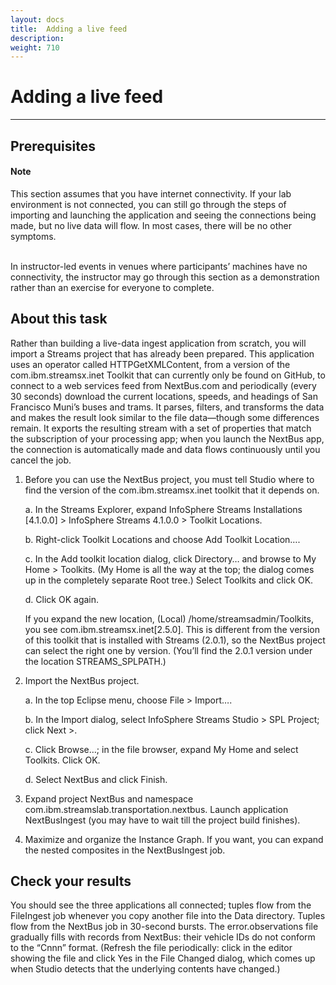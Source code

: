 ```yaml
---
layout: docs
title:  Adding a live feed
description:
weight: 710
---
```

# Adding a live feed
---

## Prerequisites

<div class="alert alert-warning" role="alert">
<h4><b>Note</b></h4>
This section assumes that you have internet connectivity. If your lab environment is not connected, you can still go through the steps of importing and launching the application and seeing the connections being made, but no live data will flow. In most cases, there will be no other symptoms.<br><br>

In instructor-led events in venues where participants’ machines have no connectivity, the instructor may go through this section as a demonstration rather than an exercise for everyone to complete.
</div>

## About this task
Rather than building a live-data ingest application from scratch, you will import a Streams project that has already been prepared. This application uses an operator called HTTPGetXMLContent, from a version of the com.ibm.streamsx.inet Toolkit that can currently only be found on GitHub, to connect to a web services feed from NextBus.com and periodically (every 30 seconds) download the current locations, speeds, and headings of San Francisco Muni’s buses and trams. It parses, filters, and transforms the data and makes the result look similar to the file data—though some differences remain. It exports the resulting stream with a set of properties that match the subscription of your processing app; when you launch the NextBus app, the connection is automatically made and data flows continuously until you cancel the job.

1. Before you can use the NextBus project, you must tell Studio where to find the version of the com.ibm.streamsx.inet toolkit that it depends on.

    a. In the Streams Explorer, expand InfoSphere Streams Installations [4.1.0.0] > InfoSphere Streams 4.1.0.0 > Toolkit Locations.

    b. Right-click Toolkit Locations and choose Add Toolkit Location….

    c. In the Add toolkit location dialog, click Directory… and browse to My Home > Toolkits. (My Home is all the way at the top; the dialog comes up in the completely separate Root tree.) Select Toolkits and click OK.

    d. Click OK again.

    If you expand the new location, (Local) /home/streamsadmin/Toolkits, you see com.ibm.streamsx.inet[2.5.0]. This is different from the version of this toolkit that is installed with Streams (2.0.1), so the NextBus project can select the right one by version. (You’ll find the 2.0.1 version under the location STREAMS_SPLPATH.)

1. Import the NextBus project.

    a. In the top Eclipse menu, choose File > Import….

    b. In the Import dialog, select InfoSphere Streams Studio > SPL Project; click Next >.

    c. Click Browse…; in the file browser, expand My Home and select Toolkits. Click OK.

    d. Select NextBus and click Finish.

1. Expand project NextBus and namespace com.ibm.streamslab.transportation.nextbus. Launch application NextBusIngest (you may have to wait till the project build finishes).

1. Maximize and organize the Instance Graph. If you want, you can expand the nested composites in the NextBusIngest job.

## Check your results
You should see the three applications all connected; tuples flow from the FileIngest job whenever you copy another file into the Data directory. Tuples flow from the NextBus job in 30-second bursts. The error.observations file gradually fills with records from NextBus: their vehicle IDs do not conform to the “Cnnn” format. (Refresh the file periodically: click in the editor showing the file and click Yes in the File Changed dialog, which comes up when Studio detects that the underlying contents have changed.)
